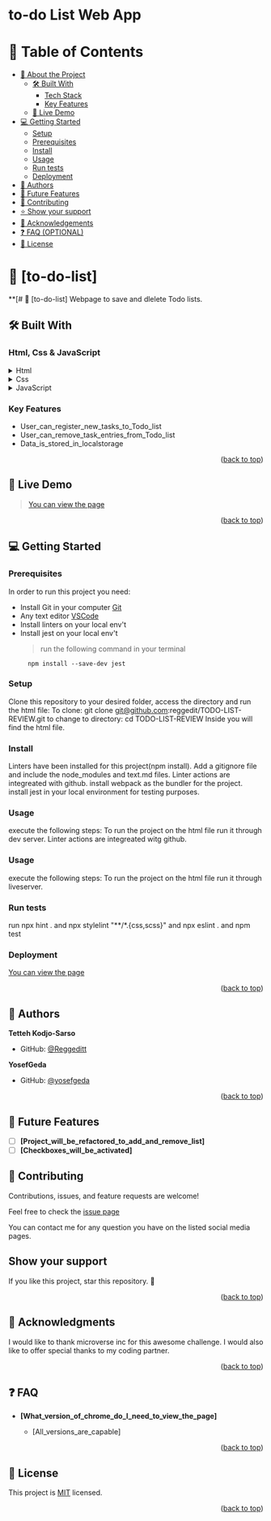 # to-do List Web App


<a name="readme-top"></a>



<div align="center">
  <!-- You are encouraged to replace this logo with your own! Otherwise you can also remove it. -->
  

</div>

<!-- TABLE OF CONTENTS -->

# 📗 Table of Contents

- [📖 About the Project](#about-project)
  - [🛠 Built With](#built-with)
    - [Tech Stack](#tech-stack)
    - [Key Features](#key-features)
  - [🚀 Live Demo](#live-demo)
- [💻 Getting Started](#getting-started)
  - [Setup](#setup)
  - [Prerequisites](#prerequisites)
  - [Install](#install)
  - [Usage](#usage)
  - [Run tests](#run-tests)
  - [Deployment](#triangular_flag_on_post-deployment)
- [👥 Authors](#authors)
- [🔭 Future Features](#future-features)
- [🤝 Contributing](#contributing)
- [⭐️ Show your support](#support)
- [🙏 Acknowledgements](#acknowledgements)
- [❓ FAQ (OPTIONAL)](#faq)
- [📝 License](#license)
<!-- PROJECT DESCRIPTION -->

# 📖 [to-do-list] <a name="about-project"></a>

**[# 📖 [to-do-list]  Webpage to save and dlelete Todo lists.  

## 🛠 Built With <a name="built-with"></a>

### Html, Css & JavaScript<a name="tech-stack"></a>

<details>
  <summary>Html</summary>
  <ul>
    <li>HTML5</li>
  </ul>
</details>
<details>
  <summary>Css</summary>
  <ul>
    <li>CSS3</li>
  </ul>
</details>
<details>
  <summary>JavaScript</summary>
  <ul>
    <li>JS</li>
  </ul>
</details>


<!-- Features -->

### Key Features <a name="key-features"></a>

- User_can_register_new_tasks_to_Todo_list
- User_can_remove_task_entries_from_Todo_list
- Data_is_stored_in_localstorage

<p align="right">(<a href="#readme-top">back to top</a>)</p>

<!-- LIVE DEMO -->
## 🚀 Live Demo <a name="live-demo"></a>

>[You can view the page](https://reggeditt.github.io/todo-list-App2/)


<p align="right">(<a href="#readme-top">back to top</a>)</p>



<!-- GETTING STARTED -->
## 💻 Getting Started <a name="getting-started"></a>

### Prerequisites

In order to run this project you need:
- Install Git in your computer [Git](https://git-scm.com/downloads)
- Any text editor [VSCode](https://code.visualstudio.com/download) 
- Install linters on your local env't
- Install jest on your local env't
  > run the following command in your terminal
  ```
    npm install --save-dev jest

### Setup

Clone this repository to your desired folder, access the directory and run the html file: 
To clone: git clone git@github.com:reggedit/TODO-LIST-REVIEW.git
to change to directory: cd TODO-LIST-REVIEW
Inside you will find the html file.


### Install

Linters have been installed for this project(npm install).
Add a gitignore file and include the node_modules and text.md files.
Linter actions are integreated with github.
install webpack as the bundler for the project.
install jest in your local environment for testing purposes.

### Usage
execute the following steps:
To run the project on the html file run it through dev server.
Linter actions are integreated witg github.

### Usage
execute the following steps:
To run the project on the html file run it through liveserver.


### Run tests
 run npx hint . 
 and npx stylelint "**/*.{css,scss}"
 and npx eslint .
 and npm test


### Deployment
[You can view the page](https://reggeditt.github.io/todo-list-App2/)


<p align="right">(<a href="#readme-top">back to top</a>)</p>

<!-- AUTHORS -->

## 👥 Authors <a name="authors"></a>


**Tetteh Kodjo-Sarso**
- GitHub: [@Reggeditt](https://github.com/Reggeditt)

 **YosefGeda**
- GitHub: [@yosefgeda](https://github.com/yosefgeda)

<p align="right">(<a href="#readme-top">back to top</a>)</p>

<!-- FUTURE FEATURES -->

## 🔭 Future Features <a name="future-features"></a>

- [ ] **[Project_will_be_refactored_to_add_and_remove_list]**
- [ ] **[Checkboxes_will_be_activated]**

<!-- CONTRIBUTING -->
## 🤝 Contributing <a name="contributing"></a>

Contributions, issues, and feature requests are welcome!

Feel free to check the [issue page](https://github.com/Reggeditt/TODO-LIST-REVIEW/issues)

<!-- SUPPORT -->
You can contact me for any question you have on the listed social media pages.

## Show your support

If you like this project, star this repository. 🙏

<p align="right">(<a href="#readme-top">back to top</a>)</p>


<!-- ACKNOWLEDGEMENTS -->

## 🙏 Acknowledgments <a name="acknowledgements"></a>

I would like to thank microverse inc for this awesome challenge. I would also like to offer special thanks to my coding partner.

<p align="right">(<a href="#readme-top">back to top</a>)</p>

## ❓ FAQ <a name="faq"></a>


- **[What_version_of_chrome_do_I_need_to_view_the_page]**

  - [All_versions_are_capable]


<p align="right">(<a href="#readme-top">back to top</a>)</p>

## 📝 License <a name="license"></a>

This project is [MIT](./License.md) licensed.

<p align="right">(<a href="#readme-top">back to top</a>)</p>
